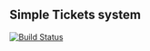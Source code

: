 ## Simple Tickets system

[![Build Status](https://travis-ci.org/borovaka/events.svg?branch=master)](https://travis-ci.org/borovaka/events)


